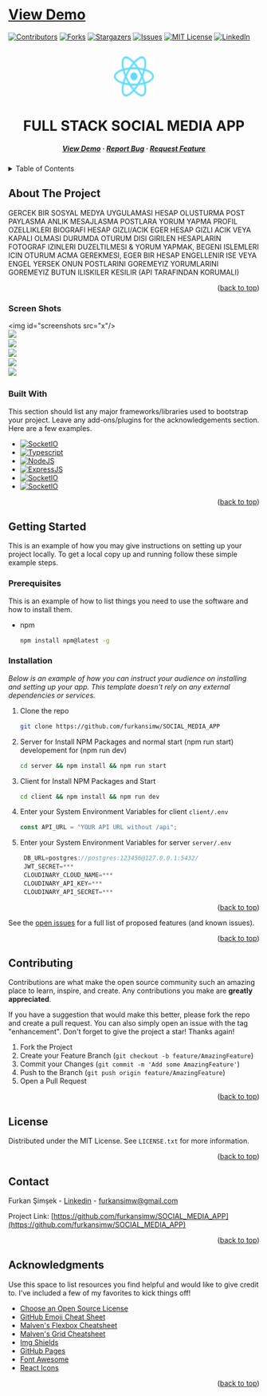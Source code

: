 # [View Demo](LINK)

<a name="readme-top"></a>

[![Contributors][contributors-shield]][contributors-url]
[![Forks][forks-shield]][forks-url]
[![Stargazers][stars-shield]][stars-url]
[![Issues][issues-shield]][issues-url]
[![MIT License][license-shield]][license-url]
[![LinkedIn][linkedin-shield]][linkedin-url]

<!-- PROJECT LOGO -->
<br />
<div align="center">
  <a href="https://github.com/furkansimw/SOCIAL_MEDIA_APP/#readme">
    <img src="./client/public/vite.svg" alt="Logo" width="80" height="80">
  </a>

  <h1 align="center">FULL STACK SOCIAL MEDIA APP</h1>

  <h5 align="center">
    <a href="DEMOLINK">View Demo</a>
    ·
    <a  href="https://github.com/furkansimw/SOCIAL_MEDIA_APP/issues">Report Bug</a>
    ·
    <a  href="https://github.com/furkansimw/SOCIAL_MEDIA_APP/issues">Request Feature</a>
  </h5>
</div>

<!-- TABLE OF CONTENTS -->
<details>
  <summary>Table of Contents</summary>
  <ol>
    <li>
      <a href="#about-the-project">About The Project</a>
      <ul>
        <li><a href="#screen-shots">Screen Shots</a></li>
        <li><a href="#built-with">Built With</a></li>
      </ul>
    </li>
    <li>
      <a href="#getting-started">Getting Started</a>
      <ul>
        <li><a href="#prerequisites">Prerequisites</a></li>
        <li><a href="#installation">Installation</a></li>
      </ul>
    </li>
    <li><a href="#contributing">Contributing</a></li>
    <li><a href="#license">License</a></li>
    <li><a href="#contact">Contact</a></li>
    <li><a href="#acknowledgments">Acknowledgments</a></li>
  </ol>
</details>

<!-- ABOUT THE PROJECT -->

## About The Project

GERCEK BIR SOSYAL MEDYA UYGULAMASI HESAP OLUSTURMA POST PAYLASMA ANLIK MESAJLASMA POSTLARA YORUM YAPMA PROFIL OZELLIKLERI BIOGRAFI HESAP GIZLI/ACIK EGER HESAP GIZLI ACIK VEYA KAPALI OLMASI DURUMDA OTURUM DISI GIRILEN HESAPLARIN FOTOGRAF IZINLERI DUZELTILMESI & YORUM YAPMAK, BEGENI ISLEMLERI ICIN OTURUM ACMA GEREKMESI, EGER BIR HESAP ENGELLENIR ISE VEYA ENGEL YERSEK ONUN POSTLARINI GOREMEYIZ YORUMLARINI GOREMEYIZ BUTUN ILISKILER KESILIR (API TARAFINDAN KORUMALI)


<p align="right">(<a href="#readme-top">back to top</a>)</p>

### Screen Shots

<img id="screenshots src="x"/><br>
<img src="x"/><br>
<img src="x"/><br>
<img src="x"/><br>
<img src="x"/><br>
<img src="x"/><br>

### Built With

This section should list any major frameworks/libraries used to bootstrap your project. Leave any add-ons/plugins for the acknowledgements section. Here are a few examples.

- <a href="https://reactjs.org"><img src="https://react.dev/favicon.ico" alt="SocketIO" height="30"></a>
- [![Typescript][typescript]][typescript-url]
- [![NodeJS][node]][node-url]
- [![ExpressJS][express]][express-url]
- <a href="https://www.postgresql.org/favicon.ico" target="_blank"><img src="https://www.postgresql.org/favicon.ico" alt="SocketIO" height="30"></a>
- <a href="https://socket.io/"><img src="https://camo.githubusercontent.com/3ba298842d34904ad3ae5b56d1c5e11bb745cd9b109073783dcbbd07883c01fd/68747470733a2f2f736f636b65742e696f2f696d616765732f6c6f676f2d6461726b2e737667" alt="SocketIO" height="30"></a>

<p align="right">(<a href="#readme-top">back to top</a>)</p>

<!-- GETTING STARTED -->

## Getting Started

This is an example of how you may give instructions on setting up your project locally.
To get a local copy up and running follow these simple example steps.

### Prerequisites

This is an example of how to list things you need to use the software and how to install them.

- npm
  ```sh
  npm install npm@latest -g
  ```

### Installation

_Below is an example of how you can instruct your audience on installing and setting up your app. This template doesn't rely on any external dependencies or services._

1. Clone the repo
   ```sh
   git clone https://github.com/furkansimw/SOCIAL_MEDIA_APP
   ```
2. Server for Install NPM Packages and normal start (npm run start) developement for (npm run dev)
   ```sh
   cd server && npm install && npm run start
   ```
3. Client for Install NPM Packages and Start
   ```sh
   cd client && npm install && npm run dev
   ```
4. Enter your System Environment Variables for client `client/.env`
   ```js
   const API_URL = "YOUR API URL without /api";
   ```
5. Enter your System Environment Variables for server `server/.env`
   ```js
    DB_URL=postgres://postgres:123456@127.0.0.1:5432/
    JWT_SECRET=***
    CLOUDINARY_CLOUD_NAME=***
    CLOUDINARY_API_KEY=***
    CLOUDINARY_API_SECRET=***
   ```

<p align="right">(<a href="#readme-top">back to top</a>)</p>

See the [open issues](https://github.com/furkansimw/SOCIAL_MEDIA_APP/issues) for a full list of proposed features (and known issues).

<p align="right">(<a href="#readme-top">back to top</a>)</p>

<!-- CONTRIBUTING -->

## Contributing

Contributions are what make the open source community such an amazing place to learn, inspire, and create. Any contributions you make are **greatly appreciated**.

If you have a suggestion that would make this better, please fork the repo and create a pull request. You can also simply open an issue with the tag "enhancement".
Don't forget to give the project a star! Thanks again!

1. Fork the Project
2. Create your Feature Branch (`git checkout -b feature/AmazingFeature`)
3. Commit your Changes (`git commit -m 'Add some AmazingFeature'`)
4. Push to the Branch (`git push origin feature/AmazingFeature`)
5. Open a Pull Request

<p align="right">(<a href="#readme-top">back to top</a>)</p>

<!-- LICENSE -->

## License

Distributed under the MIT License. See `LICENSE.txt` for more information.

<p align="right">(<a href="#readme-top">back to top</a>)</p>

<!-- CONTACT -->

## Contact

Furkan Şimşek - [Linkedin](https://www.linkedin.com/in/furkan-%C5%9Fim%C5%9Fek-215b33246/) - furkansimw@gmail.com

Project Link: [https://github.com/furkansimw/SOCIAL_MEDIA_APP](https://github.com/furkansimw/SOCIAL_MEDIA_APP)

<p align="right">(<a href="#readme-top">back to top</a>)</p>

<!-- ACKNOWLEDGMENTS -->

## Acknowledgments

Use this space to list resources you find helpful and would like to give credit to. I've included a few of my favorites to kick things off!

- [Choose an Open Source License](https://choosealicense.com)
- [GitHub Emoji Cheat Sheet](https://www.webpagefx.com/tools/emoji-cheat-sheet)
- [Malven's Flexbox Cheatsheet](https://flexbox.malven.co/)
- [Malven's Grid Cheatsheet](https://grid.malven.co/)
- [Img Shields](https://shields.io)
- [GitHub Pages](https://pages.github.com)
- [Font Awesome](https://fontawesome.com)
- [React Icons](https://react-icons.github.io/react-icons/search)

<p align="right">(<a href="#readme-top">back to top</a>)</p>

<!-- MARKDOWN LINKS & IMAGES -->
<!-- https://www.markdownguide.org/basic-syntax/#reference-style-links -->

[contributors-shield]: https://img.shields.io/badge/contributors-0-green?style=for-the-badge
[contributors-url]: https://github.com/furkansimw/SOCIAL_MEDIA_APP/graphs/contributors
[forks-shield]: https://img.shields.io/badge/FORKS-0-blue?style=for-the-badge
[forks-url]: https://github.com/furkansimw/SOCIAL_MEDIA_APP/network/members
[stars-shield]: https://img.shields.io/badge/STARS-1-blue?style=for-the-badge
[stars-url]: https://github.com/furkansimw/SOCIAL_MEDIA_APP/stargazers
[issues-shield]: https://img.shields.io/badge/ISSUES-0-yellow?style=for-the-badge
[issues-url]: https://github.com/furkansimw/SOCIAL_MEDIA_APP/issues
[license-shield]: https://img.shields.io/github/license/othneildrew/Best-README-Template.svg?style=for-the-badge
[license-url]: https://github.com/furkansimw/SOCIAL_MEDIA_APP/blob/master/LICENSE.txt
[linkedin-shield]: https://img.shields.io/badge/-LinkedIn-black.svg?style=for-the-badge&logo=linkedin&colorB=555
[linkedin-url]: https://www.linkedin.com/in/furkan-%C5%9Fim%C5%9Fek-215b33246/
[product-screenshot]: images/screenshot.png
[React.js]: https://img.shields.io/badge/React-20232A?style=for-the-badge&logo=react&logoColor=61DAFB
[React-url]: https://reactjs.org/
[express]: https://expressjs.com/images/favicon.png
[express-url]: https://expressjs.com/
[node]: https://nodejs.org/static/images/favicons/favicon.png
[node-url]: https://nodejs.org
[postgre]: https://www.postgresql.org/favicon.ico
[postgre-url]: https://www.postgresql.org/
[socket]: https://camo.githubusercontent.com/3ba298842d34904ad3ae5b56d1c5e11bb745cd9b109073783dcbbd07883c01fd/68747470733a2f2f736f636b65742e696f2f696d616765732f6c6f676f2d6461726b2e737667
[socket-url]: https://socket.io/
[typescript]: https://camo.githubusercontent.com/b9e906aef319c32b64efb7b1713fed89c784ba17bc314e3320ce845b794be407/68747470733a2f2f7777772e747970657363726970746c616e672e6f72672f66617669636f6e2d33327833322e706e673f763d3839343461303561386236303138353564653131366338613536643362336165
[typescript-url]: https://www.typescriptlang.org/

